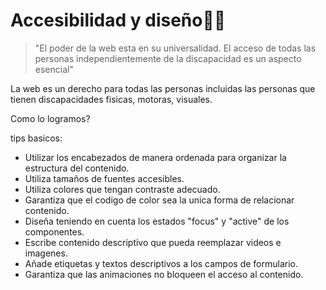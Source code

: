 # Accesibilidad y diseño🎨💡

>"El poder de la web esta en su universalidad. El acceso de todas las personas independientemente de la discapacidad es un aspecto esencial"

La web es un derecho para todas las personas incluidas las personas que tienen discapacidades fisicas, motoras, visuales.

Como lo logramos?

tips basicos:

* Utilizar los encabezados de manera ordenada para organizar la estructura del contenido.
* Utiliza tamaños de fuentes accesibles.
* Utiliza colores que tengan contraste adecuado.
* Garantiza que el codigo de color sea la unica forma de relacionar contenido.
* Diseña teniendo en cuenta los estados "focus" y "active" de los componentes.
* Escribe contenido descriptivo que pueda reemplazar videos e imagenes.
* Añade etiquetas y textos descriptivos a los campos de formulario.
* Garantiza que las animaciones no bloqueen el acceso al contenido.

